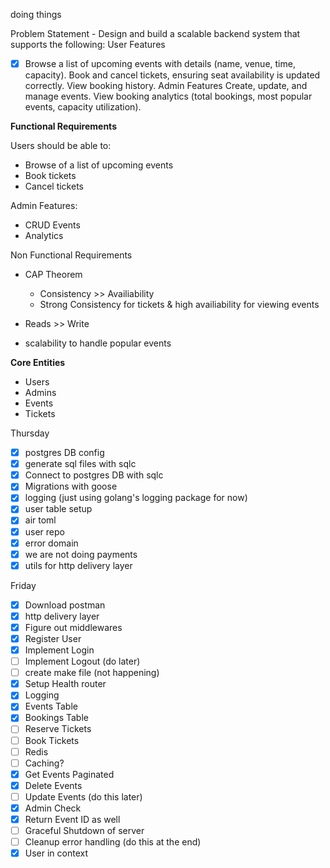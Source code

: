 doing things

Problem Statement
    - Design and build a scalable backend system that supports the following:
    User Features
- [x] Browse a list of upcoming events with details (name, venue, time, capacity).
        Book and cancel tickets, ensuring seat availability is updated correctly.
        View booking history.
    Admin Features
        Create, update, and manage events.
        View booking analytics (total bookings, most popular events, capacity utilization).

**Functional Requirements**

Users should be able to:
- Browse of a list of upcoming events
- Book tickets
- Cancel tickets

Admin Features:
- CRUD Events
- Analytics

Non Functional Requirements

- CAP Theorem
    - Consistency >> Availiability
    - Strong Consistency for tickets & high availiability for viewing events

- Reads >> Write
- scalability to handle popular events

**Core Entities**
- Users
- Admins
- Events
- Tickets

Thursday
- [x] postgres DB config
- [x] generate sql files with sqlc
- [x] Connect to postgres DB with sqlc
- [x] Migrations with goose
- [x] logging (just using golang's logging package for now)
- [x] user table setup
- [x] air toml
- [x] user repo
- [x] error domain
- [x] we are not doing payments
- [x] utils for http delivery layer

Friday
- [x] Download postman
- [x] http delivery layer
- [x] Figure out middlewares
- [x] Register User
- [x] Implement Login
- [ ] Implement Logout (do later)
- [ ] create make file (not happening)
- [x] Setup Health router
- [x] Logging
- [x] Events Table
- [x] Bookings Table
- [ ] Reserve Tickets
- [ ] Book Tickets
- [ ] Redis
- [ ] Caching?
- [x] Get Events Paginated
- [x] Delete Events
- [ ] Update Events (do this later)
- [x] Admin Check
- [x] Return Event ID as well
- [ ] Graceful Shutdown of server
- [ ] Cleanup error handling (do this at the end)
- [x] User in context

